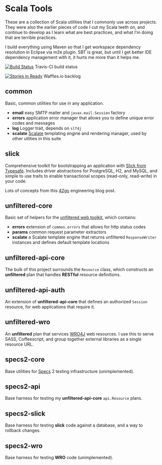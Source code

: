 
Scala Tools
===========

These are a collection of Scala utilities that I commonly use across projects. They were
also the earlier pieces of code I cut my Scala teeth on, and continue to develop as I
learn what are best practices, and what I'm doing that are terrible practices.

I build everything using Maven so that I get workspace dependency resolution in Eclipse via m2e plugin. SBT is great, but until I get better IDE dependency management with it, it hurts me more than it helps me.

[![Build Status](https://travis-ci.org/bloo/scala-tools.png?branch=master)](https://travis-ci.org/bloo/scala-tools) Travis-CI build status

[![Stories in Ready](https://badge.waffle.io/bloo/scala-tools.png?label=ready)](http://waffle.io/bloo/scala-tools) Waffles.io backlog

common
------

Basic, common utilities for use in any application.

* __email__ easy SMTP mailer and ```javax.mail.Session``` factory
* __errors__ application error manager that allows you to define unique error codes and messages
* __log__ Logger trait, depends on ```slf4j```
* __scalate__ [Scalate](http://scalate.fusesource.org/) templating engine and rendering manager, used by other utlities in this suite

slick
-----

Comprehensive toolkit for bootstrapping an application with [Slick from Typesafe](http://slick.typesafe.com/). Includes driver
abstractions for PostgreSQL, H2, and MySQL, and simple to use traits to enable transactional scopes (read-only, read-write) in your code.

Lots of concepts from this [42go](http://eng.42go.com/scala-slick-database-drivers-type-safing-session-concurrency/)
engineering blog post.

unfiltered-core
---------------

Basic set of helpers for the [unfiltered web toolkit](http://unfiltered.databinder.net/Unfiltered.html), which contains:
* __errors__ extension of ```common.errors``` that allows for http status codes
* __params__ common request parameter extractors
* __scalate__ a Scalate template engine that returns unfiltered ```ResponseWriter``` instances and defines default template locations

unfiltered-api-core
------------------

The bulk of this project surrounds the ```Resource``` class, which constructs an __unfiltered__ plan that handles __RESTful__ resource definitions.

unfiltered-api-auth
-------------------

An extension of __unfiltered-api-core__ that defines an authorized ```Session``` resource, for web applications that require it.

unfiltered-wro
--------------

An __unfiltered__ plan that services [WRO4J](https://github.com/alexo/wro4j) web resources. I use this to serve SASS, Coffeescript, and group together external libraries as a single resource URL.

specs2-core
-----------

Base utilities for [Specs](http://etorreborre.github.io/specs2/) 2 testing infrastructure  (unimplemented).

specs2-api
----------

Base harness for testing my __unfiltered-api-core__ ```api.Resource``` plans.

specs2-slick
------------

Base harness for testing __slick__ code against a database, and a way to rollback changes.

specs2-wro
----------

Base harness for testing __WRO__ code (unimplemented).

